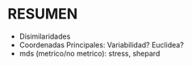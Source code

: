 # RESUMEN

* Disimilaridades
* Coordenadas Principales: Variabilidad? Euclidea?
* mds (metrico/no metrico): stress, shepard 
